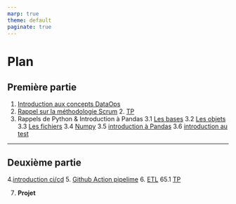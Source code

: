 ```yaml
---
marp: true
theme: default
paginate: true
---
```


# Plan

## Première partie

1. [Introduction aux concepts DataOps](./introduction.html)
2. [Rappel sur la méthodologie Scrum](./scrum.html)
    2. [TP](./tp_scum.html) 
3. Rappels de Python & Introduction à Pandas
    3.1 [Les bases](./rappel_python_les_bases.html)
    3.2 [Les objets](./rappel_python_objet.html)
    3.3 [Les fichiers](./rappel_python_file.html)
    3.4 [Numpy](./introduction_numpy.html)
    3.5 [introduction à Pandas](./introduction_pandas.html)
    3.6 [introduction au test](./introduction_test.html)

---

## Deuxième partie

4.[introduction ci/cd](./introduction_githubaction.html)
5. [Github Action pipelime](./introduction_cicd.html)
6. [ETL](./etl.html)
    65.1 [TP](./tp_etl.html)

7. **Projet**